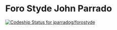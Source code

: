 # Foro Styde John Parrado

[![Codeship Status for jparradog/forostyde](https://app.codeship.com/projects/7f47aa20-4453-0137-4a06-2ebb4adb651b/status?branch=master)](https://app.codeship.com/projects/336931)
